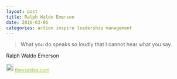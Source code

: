 ```yaml
---
layout: post
title: Ralph Waldo Emerson
date: 2016-03-06
categories: action inspire leadership management
---
```

> What you do speaks so loudly that I cannot hear what you say.

Ralph Waldo Emerson

<span style="z-index:50;font-size:0.9em;"><img src="https://theysaidso.com/branding/theysaidso.png" height="20" width="20" alt="theysaidso.com"/><a href="https://theysaidso.com" title="Powered by quotes from theysaidso.com" style="color: #9fcc25; margin-left: 4px; vertical-align: middle;">theysaidso.com</a></span>

